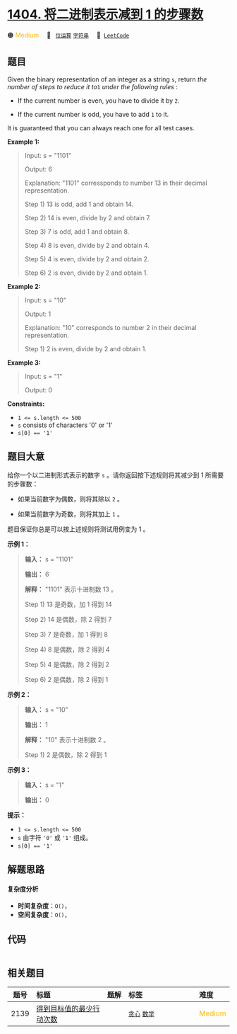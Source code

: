 # [1404. 将二进制表示减到 1 的步骤数](https://leetcode.com/problems/number-of-steps-to-reduce-a-number-in-binary-representation-to-one)

🟠 <font color=#ffb800>Medium</font>&emsp; 🔖&ensp; [`位运算`](/leetcode-js/outline/tag/bit-manipulation.md) [`字符串`](/leetcode-js/outline/tag/string.md)&emsp; 🔗&ensp;[`LeetCode`](https://leetcode.com/problems/number-of-steps-to-reduce-a-number-in-binary-representation-to-one)

## 题目

Given the binary representation of an integer as a string `s`, return _the
number of steps to reduce it to_`1` _under the following rules_ :

  * If the current number is even, you have to divide it by `2`.

  * If the current number is odd, you have to add `1` to it.

It is guaranteed that you can always reach one for all test cases.



**Example 1:**

> Input: s = "1101"
> 
> Output: 6
> 
> Explanation: "1101" corressponds to number 13 in their decimal representation.
> 
> Step 1) 13 is odd, add 1 and obtain 14. 
> 
> Step 2) 14 is even, divide by 2 and obtain 7.
> 
> Step 3) 7 is odd, add 1 and obtain 8.
> 
> Step 4) 8 is even, divide by 2 and obtain 4.  
> 
> Step 5) 4 is even, divide by 2 and obtain 2. 
> 
> Step 6) 2 is even, divide by 2 and obtain 1.  

**Example 2:**

> Input: s = "10"
> 
> Output: 1
> 
> Explanation: "10" corresponds to number 2 in their decimal representation.
> 
> Step 1) 2 is even, divide by 2 and obtain 1.  

**Example 3:**

> Input: s = "1"
> 
> Output: 0

**Constraints:**

  * `1 <= s.length <= 500`
  * `s` consists of characters '0' or '1'
  * `s[0] == '1'`


## 题目大意

给你一个以二进制形式表示的数字 `s` 。请你返回按下述规则将其减少到 1 所需要的步骤数：

  * 如果当前数字为偶数，则将其除以 `2` 。

  * 如果当前数字为奇数，则将其加上 `1` 。

题目保证你总是可以按上述规则将测试用例变为 1 。



**示例 1：**

> 
> 
> 
> 
> 
> **输入：** s = "1101"
> 
> **输出：** 6
> 
> **解释：** "1101" 表示十进制数 13 。
> 
> Step 1) 13 是奇数，加 1 得到 14 
> 
> Step 2) 14 是偶数，除 2 得到 7
> 
> Step 3) 7  是奇数，加 1 得到 8
> 
> Step 4) 8  是偶数，除 2 得到 4  
> 
> Step 5) 4  是偶数，除 2 得到 2 
> 
> Step 6) 2  是偶数，除 2 得到 1  
> 
> 

**示例 2：**

> 
> 
> 
> 
> 
> **输入：** s = "10"
> 
> **输出：** 1
> 
> **解释：** "10" 表示十进制数 2 。
> 
> Step 1) 2 是偶数，除 2 得到 1 
> 
> 

**示例 3：**

> 
> 
> 
> 
> 
> **输入：** s = "1"
> 
> **输出：** 0
> 
> 



**提示：**

  * `1 <= s.length <= 500`
  * `s` 由字符 `'0'` 或 `'1'` 组成。
  * `s[0] == '1'`


## 解题思路

#### 复杂度分析

- **时间复杂度**：`O()`，
- **空间复杂度**：`O()`，

## 代码

```javascript

```

## 相关题目

<!-- prettier-ignore -->
| 题号 | 标题 | 题解 | 标签 | 难度 |
| :------: | :------ | :------: | :------ | :------ |
| 2139 | [得到目标值的最少行动次数](https://leetcode.com/problems/minimum-moves-to-reach-target-score) |  |  [`贪心`](/leetcode-js/outline/tag/greedy.md) [`数学`](/leetcode-js/outline/tag/math.md) | <font color=#ffb800>Medium</font> |

<style>
.blue {
    background-color: #096dd9;
    padding: 0.25rem 0.5rem;
    margin: 0;
    font-size: 0.85em;
    border-radius: 3px;
    color: white;
    font-weight: 500;
}
table th:first-of-type { width: 10%; }
table th:nth-of-type(2) { width: 35%; }
table th:nth-of-type(3) { width: 10%; }
table th:nth-of-type(4) { width: 35%; }
table th:nth-of-type(5) { width: 10%; }
</style>
